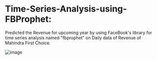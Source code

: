 # Time-Series-Analysis-using-FBProphet:

Predicted the Revenue for upcoming year by using FaceBook's library for time series analysis named "fbprophet" on Daily data of Revenue of Mahindra First Choice.

![image](https://user-images.githubusercontent.com/60059126/92609711-836a6d00-f2d4-11ea-976c-4c4d447abe5b.png)

